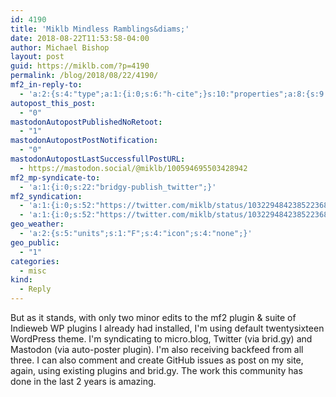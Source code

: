 ```yaml
---
id: 4190
title: 'Miklb Mindless Ramblings&diams;'
date: 2018-08-22T11:53:58-04:00
author: Michael Bishop
layout: post
guid: https://miklb.com/?p=4190
permalink: /blog/2018/08/22/4190/
mf2_in-reply-to:
  - 'a:2:{s:4:"type";a:1:{i:0;s:6:"h-cite";}s:10:"properties";a:8:{s:9:"published";a:1:{i:0;s:25:"2018-08-22T11:28:16-04:00";}s:7:"updated";a:1:{i:0;s:25:"2018-08-22T11:28:16-04:00";}s:7:"summary";a:1:{i:0;s:211:"So part way through my testing of the State of WordPress in IndieWeb and it really is so far less “broken” than I think a lot of us believed in regards to using the core 2016 theme. Still more testing to do.";}s:4:"name";a:1:{i:0;s:24:"Miklb Mindless Ramblings";}s:3:"url";a:1:{i:0;s:39:"https://miklb.com/blog/2018/08/22/4188/";}s:11:"publication";a:1:{i:0;s:24:"Miklb Mindless Ramblings";}s:8:"featured";a:1:{i:0;s:66:"https://cdn.miklb.com/content/uploads/2017/01/29213602/favicon.png";}s:6:"author";a:3:{s:4:"name";s:14:"Michael Bishop";s:3:"url";s:18:"https://miklb.com/";s:5:"photo";s:86:"https://secure.gravatar.com/avatar/c39a1d6df73525945cfe50e99dada730?s=50&d=default&r=r";}}}'
autopost_this_post:
  - "0"
mastodonAutopostPublishedNoRetoot:
  - "1"
mastodonAutopostPostNotification:
  - "0"
mastodonAutopostLastSuccessfullPostURL:
  - https://mastodon.social/@miklb/100594695503428942
mf2_mp-syndicate-to:
  - 'a:1:{i:0;s:22:"bridgy-publish_twitter";}'
mf2_syndication:
  - 'a:1:{i:0;s:52:"https://twitter.com/miklb/status/1032294842385223681";}'
  - 'a:1:{i:0;s:52:"https://twitter.com/miklb/status/1032294842385223681";}'
geo_weather:
  - 'a:2:{s:5:"units";s:1:"F";s:4:"icon";s:4:"none";}'
geo_public:
  - "1"
categories:
  - misc
kind:
  - Reply
---
```

But as it stands, with only two minor edits to the mf2 plugin & suite of Indieweb WP plugins I already had installed, I'm using default twentysixteen WordPress theme. I'm syndicating to micro.blog, Twitter (via brid.gy) and Mastodon (via auto-poster plugin). I'm also receiving backfeed from all three. I can also comment and create GitHub issues as post on my site, again, using existing plugins and brid.gy. The work this community has done in the last 2 years is amazing.